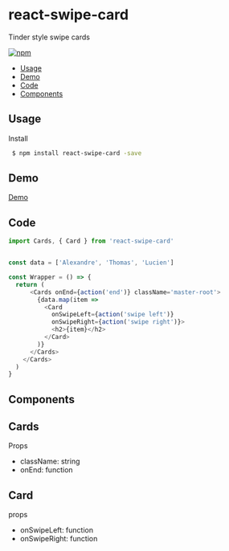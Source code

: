 # react-swipe-card
Tinder style swipe cards

[![npm](https://img.shields.io/npm/v/style-set.svg?style=flat-square)](https://www.npmjs.com/package/react-swipe-card)

 - [Usage](#usage)
 - [Demo](#demo)
 - [Code](#code)
 - [Components](#components)

## Usage

Install

```bash
 $ npm install react-swipe-card -save
```


## Demo

[Demo](https://alexandre-garrec.github.io/react-swipe-card/)

## Code

```javascript
import Cards, { Card } from 'react-swipe-card'


const data = ['Alexandre', 'Thomas', 'Lucien']

const Wrapper = () => {
  return (
	  <Cards onEnd={action('end')} className='master-root'>
        {data.map(item => 
          <Card 
            onSwipeLeft={action('swipe left')} 
            onSwipeRight={action('swipe right')}>
            <h2>{item}</h2>
          </Card>
        )}
      </Cards>
    </Cards>
  )
}
```

## Components

Cards
---
Props

 - className: string
 - onEnd: function

Card
---
props

 - onSwipeLeft: function
 - onSwipeRight: function